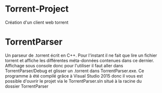 # Torrent-Project
Création d'un client web torrent


# TorrentParser
Un parseur de .torrent écrit en C++. Pour l'instant il ne fait que lire un fichier torrent et affiche les différentes méta-données contenues dans ce dernier.
Affichage sous console donc pour l'utiliser il faut aller dans TorrentParser/Debug et glisser un .torrent dans TorrentParser.exe.
Ce programme à été compilé grâce à Visual Studio 2015 donc il vous est possible d'ouvrir le projet via le TorrentParser.sln situé à la racine du dossier TorrentParser
